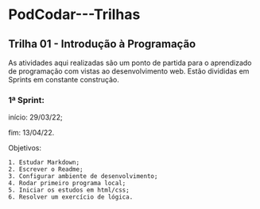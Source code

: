 # PodCodar---Trilhas

## Trilha 01 - Introdução à Programação

As atividades aqui realizadas são um ponto de partida para o aprendizado de programação com vistas ao desenvolvimento web. Estão divididas em Sprints em constante construção.

### 1ª Sprint:

início: 29/03/22;

fim: 13/04/22.

Objetivos:

	1. Estudar Markdown;
  	2. Escrever o Readme;
  	3. Configurar ambiente de desenvolvimento;
	4. Rodar primeiro programa local;
	5. Iniciar os estudos em html/css;
	6. Resolver um exercício de lógica.

